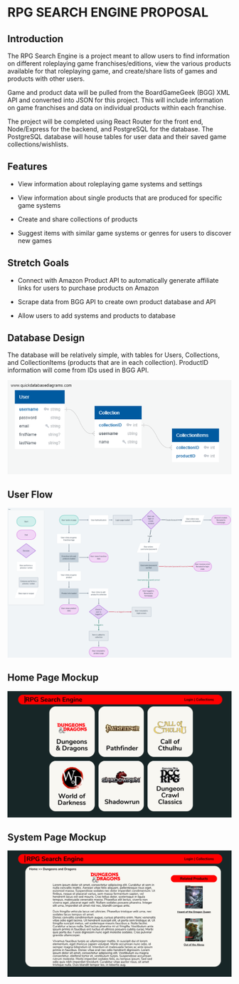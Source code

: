 # RPG SEARCH ENGINE PROPOSAL #

## Introduction ##

The RPG Search Engine is a project meant to allow users to find information on different roleplaying game franchises/editions, view the various products available for that roleplaying game, and create/share lists of games and products with other users.

Game and product data will be pulled from the BoardGameGeek (BGG) XML API and converted into JSON for this project. This will include information on game franchises and data on individual products within each franchise.

The project will be completed using React Router for the front end, Node/Express for the backend, and PostgreSQL for the database. The PostgreSQL database will house tables for user data and their saved game collections/wishlists.

## Features ##

- View information about roleplaying game systems and settings

- View information about single products that are produced for specific game systems

- Create and share collections of products

- Suggest items with similar game systems or genres for users to discover new games

## Stretch Goals ##

- Connect with Amazon Product API to automatically generate affiliate links for users to purchase products on Amazon

- Scrape data from BGG API to create own product database and API

- Allow users to add systems and products to database

## Database Design ##

The database will be relatively simple, with tables for Users, Collections, and CollectionItems (products that are in each collection). ProductID information will come from IDs used in BGG API.

![](./images/db.png)

## User Flow ##

![](./images/userflow.png)

## Home Page Mockup ##

![](./images/homemockup.png)

## System Page Mockup ##

![](./images/systemmockup.png)
